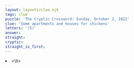 ```yaml
---
layout: layouts/clue.njk
tags: clue
puzzle: 'The Cryptic Crossword: Sunday, October 2, 2022'
clue: 'Some apartments and houses for chickens'
letters: '(5)'
answer:
straight:
cryptic:
straight_is_first:
---
```

<li><\li>